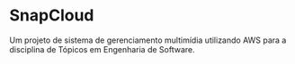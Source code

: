 # SnapCloud
Um projeto de sistema de gerenciamento multimídia utilizando AWS para a disciplina de Tópicos em Engenharia de Software.
